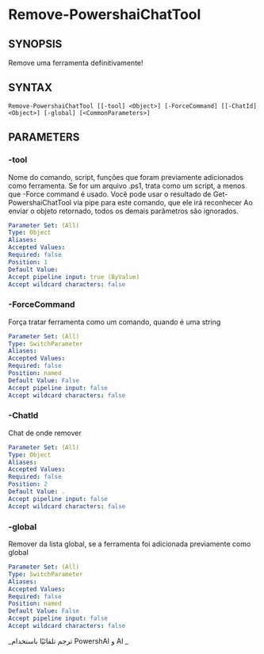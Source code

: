﻿---
external help file: powershai-help.xml
schema: 2.0.0
powershai: true
---

# Remove-PowershaiChatTool

## SYNOPSIS <!--!= @#Synop !-->
Remove uma ferramenta definitivamente!

## SYNTAX <!--!= @#Syntax !-->

```
Remove-PowershaiChatTool [[-tool] <Object>] [-ForceCommand] [[-ChatId] <Object>] [-global] [<CommonParameters>]
```

## PARAMETERS <!--!= @#Params !-->

### -tool
Nome do comando, script, funções que foram previamente adicionados como ferramenta.
Se for um arquivo .ps1, trata como um script, a menos que -Force command é usado.
Você pode usar o resultado de Get-PowershaiChatTool via pipe para este comando, que ele irá reconhecer
Ao enviar o objeto retornado, todos os demais parâmetros são ignorados.

```yml
Parameter Set: (All)
Type: Object
Aliases: 
Accepted Values: 
Required: false
Position: 1
Default Value: 
Accept pipeline input: true (ByValue)
Accept wildcard characters: false
```

### -ForceCommand
Força tratar ferramenta como um comando, quando é uma string

```yml
Parameter Set: (All)
Type: SwitchParameter
Aliases: 
Accepted Values: 
Required: false
Position: named
Default Value: False
Accept pipeline input: false
Accept wildcard characters: false
```

### -ChatId
Chat de onde remover

```yml
Parameter Set: (All)
Type: Object
Aliases: 
Accepted Values: 
Required: false
Position: 2
Default Value: .
Accept pipeline input: false
Accept wildcard characters: false
```

### -global
Remover da lista global, se a ferramenta foi adicionada previamente como global

```yml
Parameter Set: (All)
Type: SwitchParameter
Aliases: 
Accepted Values: 
Required: false
Position: named
Default Value: False
Accept pipeline input: false
Accept wildcard characters: false
```




<!--PowershaiAiDocBlockStart-->
_ترجم تلقائيًا باستخدام PowershAI و AI 
_
<!--PowershaiAiDocBlockEnd-->
